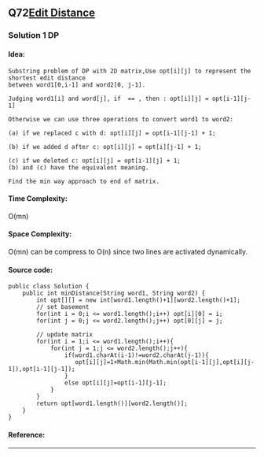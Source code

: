 ## Q72[Edit Distance](https://leetcode.com/problems/edit-distance/) 

### Solution 1 DP
#### Idea:
```
Substring problem of DP with 2D matrix,Use opt[i][j] to represent the shortest edit distance
between word1[0,i-1] and word2[0, j-1]. 

Judging word1[i] and word[j], if  == , then : opt[i][j] = opt[i-1][j-1]

Otherwise we can use three operations to convert word1 to word2:

(a) if we replaced c with d: opt[i][j] = opt[i-1][j-1] + 1;

(b) if we added d after c: opt[i][j] = opt[i][j-1] + 1;

(c) if we deleted c: opt[i][j] = opt[i-1][j] + 1;
(b) and (c) have the equivalent meaning.

Find the min way approach to end of matrix. 
```
#### Time Complexity: 
O(mn)
#### Space Complexity:
O(mn) can be compress to O(n) since two lines are activated dynamically.
#### Source code:
```
public class Solution {
    public int minDistance(String word1, String word2) {
        int opt[][] = new int[word1.length()+1][word2.length()+1];
        // set basement 
        for(int i = 0;i <= word1.length();i++) opt[i][0] = i;
        for(int j = 0;j <= word2.length();j++) opt[0][j] = j;
        
        // update matrix
        for(int i = 1;i <= word1.length();i++){
            for(int j = 1;j <= word2.length();j++){
                if(word1.charAt(i-1)!=word2.charAt(j-1)){
                   opt[i][j]=1+Math.min(Math.min(opt[i-1][j],opt[i][j-1]),opt[i-1][j-1]);
                }
                else opt[i][j]=opt[i-1][j-1];
            }
        }
        return opt[word1.length()][word2.length()];
    }
}

```
#### Reference:

---

